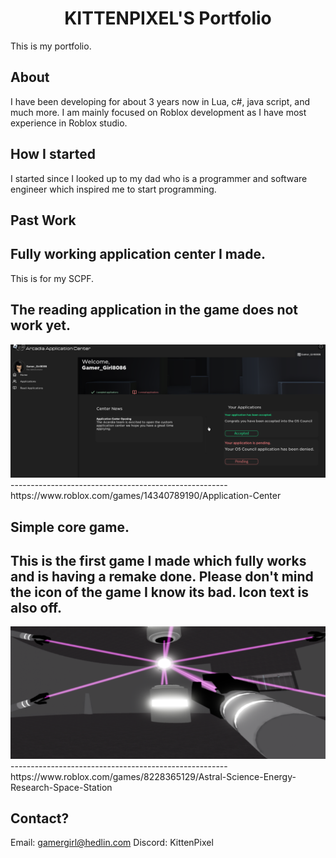 <h1 align="center">KITTENPIXEL'S Portfolio</h1>

This is my portfolio.

<h2>About</h2>

I have been developing for about 3 years now in Lua, c#, java script, and much more. I am mainly focused on Roblox development as I have most experience in Roblox studio.

<h2>How I started</h2>

I started since I looked up to my dad who is a programmer and software engineer which inspired me to start programming.

<h2>Past Work</h2>

<h2>Fully working application center I made.</h2>
This is for my SCPF. 

The reading application in the game does not work yet.
------------------------------------------------------
<img src="https://raw.githubusercontent.com/KittenPixel-cell/Portfolio/main/Screenshot%202023-08-14%20195145.png">
------------------------------------------------------
https://www.roblox.com/games/14340789190/Application-Center

<h2>Simple core game.</h2>

This is the first game I made which fully works and is having a remake done. Please don't mind the icon of the game I know its bad. Icon text is also off.
------------------------------------------------------
<img src="https://raw.githubusercontent.com/KittenPixel-cell/Portfolio/main/Screenshot%202023-08-14%20195748.png">
------------------------------------------------------
https://www.roblox.com/games/8228365129/Astral-Science-Energy-Research-Space-Station

<h2>Contact?</h2>

Email: gamergirl@hedlin.com
Discord: KittenPixel
